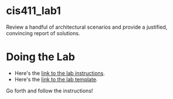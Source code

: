 # cis411_lab1
Review a handful of architectural scenarios and provide a justified, convincing report of solutions.

# Doing the Lab
- Here's the [link to the lab instructions](labreports/LAB_INSTRUCTIONS.md).
- Here's the [link to the lab template](labreports/LAB.md).

Go forth and follow the instructions!
